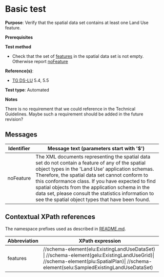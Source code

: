 # Basic test

**Purpose**: Verify that the spatial data set contains at least one Land Use feature.

**Prerequisites**

**Test method**

* Check that the set of [features](#features) in the spatial data set is not empty. Otherwise report [noFeature](#noFeature)

**Reference(s)**: 

* [TG DS-LU](./README.md#ref_TG_DS_LU) 5.4, 5.5

**Test type**: Automated

**Notes**

There is no requirement that we could reference in the Technical Guidelines. Maybe such a requirement should be added in the future revision?

## Messages

Identifier  |  Message text (parameters start with '$')
----------- | -------------------------------------------------------------------------
noFeature <a name="noFeature"/>  |  	The XML documents representing the spatial data set do not contain a feature of any of the spatial object types in the 'Land Use' application schemas. Therefore, the spatial data set cannot conform to this conformance class. If you have expected to find spatial objects from the application schema in the data set, please consult the statistics information to see the spatial object types that have been found.

## Contextual XPath references

The namespace prefixes used as described in [README.md](./README.md#namespaces).

Abbreviation                                          |  XPath expression
----------------------------------------------------- | ------------------------------------------------------------------
features <a name="features"></a>   |  //schema-element(elu:ExistingLandUseDataSet) \| //schema-element(gelu:ExistingLandUseGrid)\| //schema-element(plu:SpatialPlan)\| //schema-element(selu:SampledExistingLandUseDataSet)
